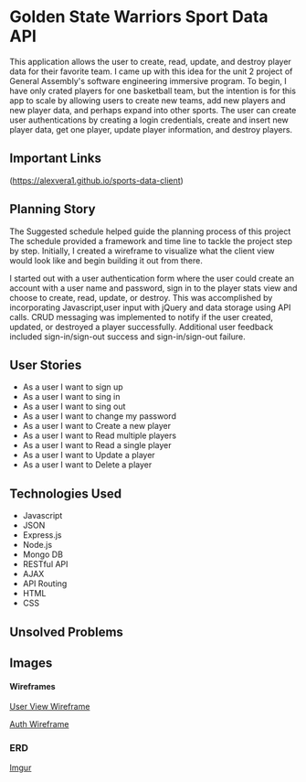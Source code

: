 # Golden State Warriors Sport Data API 

This application allows the user to create, read, update, and destroy player data for their favorite team. I came up with this idea for the unit 2 project of General Assembly's software engineering immersive program. To begin, I have only crated players for one basketball team, but the intention is for this app to scale by allowing users to create new teams, add new players and new player data, and perhaps expand into other sports. The user can create user authentications by creating a login credentials, create and insert new player data, get one player, update player information, and destroy players.


## Important Links

(https://alexvera1.github.io/sports-data-client)

## Planning Story
The Suggested schedule helped guide the planning process of this project The schedule provided a framework and time line to tackle the project step by step. Initially, I created a wireframe to visualize what the client view would look like and begin building it out from there. 

I started out with a user authentication form where the user could create an account with a user name and password, sign in to the player stats view and choose to create, read, update, or destroy. This was accomplished by incorporating Javascript,user input with jQuery and data storage using API calls. CRUD messaging was implemented to notify if the user created, updated, or destroyed a player successfully. Additional user feedback included sign-in/sign-out success and sign-in/sign-out failure. 

## User Stories

* As a user I want to sign up
* As a user I want to sing in
* As a user I want to sing out
* As a user I want to change my password
* As a user I want to Create a new player
* As a user I want to Read multiple players
* As a user I want to Read a single player
* As a user I want to Update a player
* As a user I want to Delete a player


## Technologies Used

* Javascript
* JSON
* Express.js
* Node.js
* Mongo DB
* RESTful API
* AJAX
* API Routing
* HTML
* CSS
  

## Unsolved Problems


## Images 

#### Wireframes

[User View Wireframe](https://imgur.com/1whMMHX)

[Auth Wireframe](https://imgur.com/tSwNYFY)


### ERD
[Imgur](https://imgur.com/c25nAPe)
